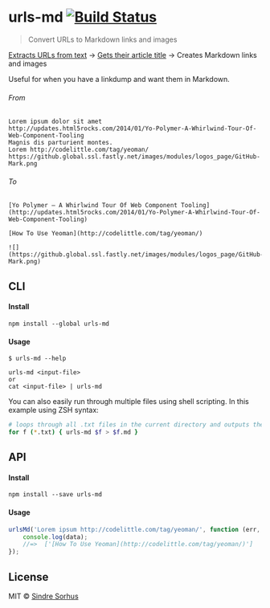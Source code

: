 # urls-md [![Build Status](https://travis-ci.org/sindresorhus/urls-md.png?branch=master)](https://travis-ci.org/sindresorhus/urls-md)

> Convert URLs to Markdown links and images

[Extracts URLs from text](https://github.com/sindresorhus/get-urls) → [Gets their article title](https://github.com/sindresorhus/article-title) → Creates Markdown links and images

Useful for when you have a linkdump and want them in Markdown.


###### From

```
Lorem ipsum dolor sit amet
http://updates.html5rocks.com/2014/01/Yo-Polymer-A-Whirlwind-Tour-Of-Web-Component-Tooling
Magnis dis parturient montes.
Lorem http://codelittle.com/tag/yeoman/
https://github.global.ssl.fastly.net/images/modules/logos_page/GitHub-Mark.png
```

###### To

```
[Yo Polymer – A Whirlwind Tour Of Web Component Tooling](http://updates.html5rocks.com/2014/01/Yo-Polymer-A-Whirlwind-Tour-Of-Web-Component-Tooling)

[How To Use Yeoman](http://codelittle.com/tag/yeoman/)

![](https://github.global.ssl.fastly.net/images/modules/logos_page/GitHub-Mark.png)
```


## CLI

#### Install

```
npm install --global urls-md
```

#### Usage

```
$ urls-md --help

urls-md <input-file>
or
cat <input-file> | urls-md
```

You can also easily run through multiple files using shell scripting. In this example using ZSH syntax:

```zsh
# loops through all .txt files in the current directory and outputs the converted files with .md extension
for f (*.txt) { urls-md $f > $f.md }
```


## API

#### Install

```
npm install --save urls-md
```

#### Usage

```js
urlsMd('Lorem ipsum http://codelittle.com/tag/yeoman/', function (err, data) {
    console.log(data);
    //=>  ['[How To Use Yeoman](http://codelittle.com/tag/yeoman/)']
});
```


## License

MIT © [Sindre Sorhus](http://sindresorhus.com)

